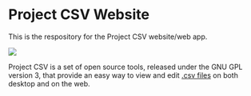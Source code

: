 # Project CSV Website
This is the respository for the Project CSV website/web app.

![](https://raw.githubusercontent.com/projectcsv/Project-CSV-Resources/master/projectcsv.png)

Project CSV is a set of open source tools, released under the GNU GPL version 3, that provide
an easy way to view and edit [.csv files](https://en.wikipedia.org/wiki/Comma-separated_values)
on both desktop and on the web.
